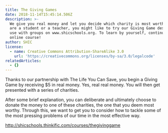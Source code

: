 ```yaml
---
title: The Giving Games
date: 2018-11-14T15:45:14.506Z
description: >-
  We give you real money and let you decide which charity is most worthy. If you
  are a student or a teacher, you might like to try our Giving Game designed to
  use with groups on www.shicschools.org. To learn by yourself, continue this
  online course! 
author: SHIC
license:
  - name: Creative Commons Attribution-ShareAlike 3.0
    url: 'https://creativecommons.org/licenses/by-sa/3.0/legalcode'
relatedArticles:
  - {}
---
```

Thanks to our partnership with The Life You Can Save, you begin a Giving Game by receiving $5 in real money. Yes, real real money. You will then get presented with a series of charities.

After some brief explanation, you can deliberate and ultimately choose to donate the money to one of these charities, the one that you deem most worthy. Through this, we want to get you to consider how to tackle some of the most pressing problems of our time in the most effective way.



<http://shicschools.thinkific.com/courses/thegivinggame>
